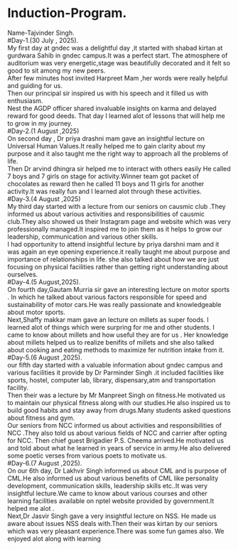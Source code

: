 # Induction-Program.  
Name-Tajvinder Singh.  
 #Day-1.(30 July , 2025).   
My first day at gndec was a delightful day ,it started with shabad kirtan at gurdwara Sahib in gndec campus.It was a perfect start.
The atmosphere of auditorium was very energetic,stage was beautifully decorated and it felt so good to sit among my new peers.  
After few minutes host invited Harpreet Mam ,her words were really helpful and guiding for us.  
Then our principal sir inspired us with his speech and it filled us with enthusiasm.  
Nest the AGDP officer shared invaluable insights on karma and delayed reward for good deeds.
That day I learned alot of lessons that will help me to grow in my journey.    
 #Day-2.(1 August ,2025)        
On second day , Dr priya drashni mam gave an insightful lecture on Universal Human Values.It really helped me to gain clarity about my purpose and it also taught me the right way to approach all the problems of life.    
Then Dr arvind dhingra sir helped me to interact with others easily 
He called 7 boys and 7 girls on stage for activity.Winner team got packet of chocolates as reward then he called 11 boys and 11 girls for another activity.It was really fun and I learned alot through these activities.  
 #Day-3.(4 August ,2025)         
My third day started with a lecture from our seniors on causmic club .They informed us about various activities and responsibilities of causmic club.They also showed us their Instagram page and website which was very professionally managed.It inspired me to join them as it helps to grow our leadership, communication and various other skills.  
I had opportunity to attend insightful lecture by priya darshni
mam and it was again an eye opening experience.it really taught me about purpose and importance of relationships in life. she also talked about how we are just focusing on physical facilities rather than getting right understanding about ourselves.  
#Day-4.(5 August,2025).       
On fourth day,Gautam Murria sir gave an interesting lecture on motor sports . In which he talked about various factors responsible for speed and sustainability of motor cars.He was really passionate and knowledgeable about motor sports.    
Next,Shaffy makkar mam gave an lecture on millets as super foods.
I learned alot of things which were surpring for me and other students.
I came to know about millets and how useful they are for us . Her knowledge about millets helped us to realize benifits of millets and she also talked about cooking and eating methods to maximize fer nutrition intake from it.  
#Day-5.(6 August ,2025).          
our fifth day started with a valuable information about gndec campus and various facilities it provide by Dr  Parminder Singh .it included facilities like sports, hostel, computer lab, library, dispensary,atm and transportation facility.   
Then their was a lecture by Mr Manpreet Singh on fitness.He motivated us to maintain our physical fitness along with our studies.He also inspired us to build good habits and stay away from drugs.Many students asked questions about fitness and gym.    
Our seniors from NCC informed us about activities and responsibilities of NCC .They also told us about various fields of NCC and carrier after opting for NCC.  Then chief guest Brigadier P.S. Cheema arrived.He motivated us and told about what he learned in years of service in army.He also delivered some poetic verses from various poets to motivate us.       
#Day-6.(7 August ,2025).      
On our 6th day, Dr Lakhvir Singh informed us about CML and is purpose of CML.He also informed us about various benefits of CML like personality development, communication skills, leadership skills etc..It was very insightful lecture.We came to know about various courses and other learning facilities available on nptel website provided by government.It helped me alot .       
Next,Dr Jasvir Singh gave a very insightful lecture on NSS. He made us aware about issues NSS deals with.Then their was kirtan by our seniors which was very pleasant experience.There was some fun games also. We enjoyed alot along with learning 










